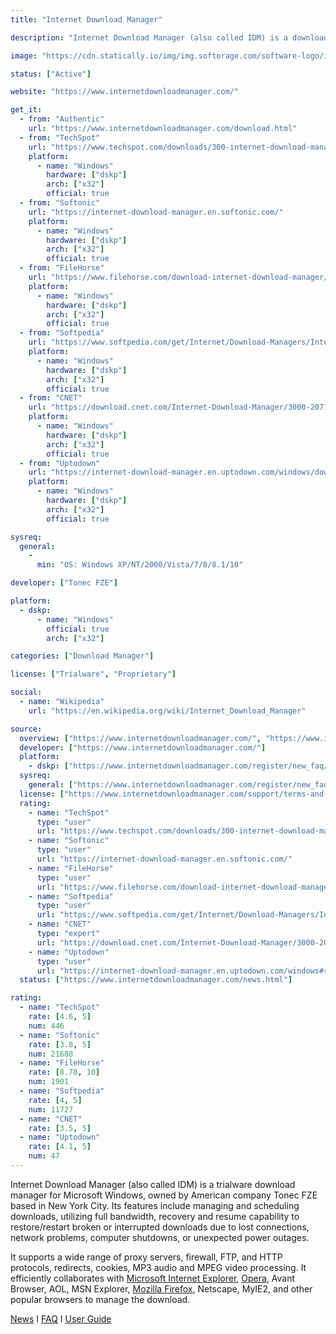 ```yaml
---
title: "Internet Download Manager"

description: "Internet Download Manager (also called IDM) is a download manager that manages and schedule downloads."

image: "https://cdn.statically.io/img/img.softorage.com/software-logo/internet-download-manager.png?h=64"

status: ["Active"]

website: "https://www.internetdownloadmanager.com/"

get_it:
  - from: "Authentic"
    url: "https://www.internetdownloadmanager.com/download.html"
  - from: "TechSpot"
    url: "https://www.techspot.com/downloads/300-internet-download-manager.html"
    platform:
      - name: "Windows"
        hardware: ["dskp"]
        arch: ["x32"]
        official: true
  - from: "Softonic"
    url: "https://internet-download-manager.en.softonic.com/"
    platform:
      - name: "Windows"
        hardware: ["dskp"]
        arch: ["x32"]
        official: true
  - from: "FileHorse"
    url: "https://www.filehorse.com/download-internet-download-manager/"
    platform:
      - name: "Windows"
        hardware: ["dskp"]
        arch: ["x32"]
        official: true
  - from: "Softpedia"
    url: "https://www.softpedia.com/get/Internet/Download-Managers/Internet-Download-Manager.shtml"
    platform:
      - name: "Windows"
        hardware: ["dskp"]
        arch: ["x32"]
        official: true
  - from: "CNET"
    url: "https://download.cnet.com/Internet-Download-Manager/3000-2071_4-10071618.html"
    platform:
      - name: "Windows"
        hardware: ["dskp"]
        arch: ["x32"]
        official: true
  - from: "Uptodown"
    url: "https://internet-download-manager.en.uptodown.com/windows/download"
    platform:
      - name: "Windows"
        hardware: ["dskp"]
        arch: ["x32"]
        official: true

sysreq:
  general:
    -
      min: "OS: Windows XP/NT/2000/Vista/7/8/8.1/10"

developer: ["Tonec FZE"]

platform:
  - dskp:
      - name: "Windows"
        official: true
        arch: ["x32"]

categories: ["Download Manager"]

license: ["Trialware", "Proprietary"]

social:
  - name: "Wikipedia"
    url: "https://en.wikipedia.org/wiki/Internet_Download_Manager"

source:
  overview: ["https://www.internetdownloadmanager.com/", "https://www.internetdownloadmanager.com/features2.html"]
  developer: ["https://www.internetdownloadmanager.com/"]
  platform:
    - dskp: ["https://www.internetdownloadmanager.com/register/new_faq/functions1.html"]
  sysreq:
    general: ["https://www.internetdownloadmanager.com/register/new_faq/functions1.html"]
  license: ["https://www.internetdownloadmanager.com/support/terms-and-conditions.html"]
  rating:
    - name: "TechSpot"
      type: "user"
      url: "https://www.techspot.com/downloads/300-internet-download-manager.html"
    - name: "Softonic"
      type: "user"
      url: "https://internet-download-manager.en.softonic.com/"
    - name: "FileHorse"
      type: "user"
      url: "https://www.filehorse.com/download-internet-download-manager/"
    - name: "Softpedia"
      type: "user"
      url: "https://www.softpedia.com/get/Internet/Download-Managers/Internet-Download-Manager.shtml"
    - name: "CNET"
      type: "expert"
      url: "https://download.cnet.com/Internet-Download-Manager/3000-2071_4-10071618.html"
    - name: "Uptodown"
      type: "user"
      url: "https://internet-download-manager.en.uptodown.com/windows#rating"
  status: ["https://www.internetdownloadmanager.com/news.html"]

rating:
  - name: "TechSpot"
    rate: [4.6, 5]
    num: 446
  - name: "Softonic"
    rate: [3.8, 5]
    num: 21688
  - name: "FileHorse"
    rate: [8.78, 10]
    num: 1901
  - name: "Softpedia"
    rate: [4, 5]
    num: 11727
  - name: "CNET"
    rate: [3.5, 5]
  - name: "Uptodown"
    rate: [4.1, 5]
    num: 47
---
```

  Internet Download Manager (also called IDM) is a trialware download manager for Microsoft Windows, owned by American company Tonec FZE based in New York City. Its features include managing and scheduling downloads, utilizing full bandwidth, recovery and resume capability to restore/restart broken or interrupted downloads due to lost connections, network problems, computer shutdowns, or unexpected power outages.
  
  It supports a wide range of proxy servers, firewall, FTP, and HTTP protocols, redirects, cookies, MP3 audio and MPEG video processing. It efficiently collaborates with [Microsoft Internet Explorer](https://softorage.com/software/internet-explorer/), [Opera](https://softorage.com/software/opera-web-browser/), Avant Browser, AOL, MSN Explorer, [Mozilla Firefox](https://softorage.com/software/mozilla-firefox/), Netscape, MyIE2, and other popular browsers to manage the download.
  
  [News](https://www.internetdownloadmanager.com/news.html)  I  [FAQ](https://www.internetdownloadmanager.com/register/new_faq/main.cgi)  I  [User Guide](https://www.internetdownloadmanager.com/support/using_idm/using_idm.html)
